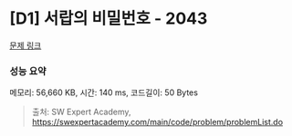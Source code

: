 # [D1] 서랍의 비밀번호 - 2043 

[문제 링크](https://swexpertacademy.com/main/code/problem/problemDetail.do?contestProbId=AV5QJ_8KAx8DFAUq) 

### 성능 요약

메모리: 56,660 KB, 시간: 140 ms, 코드길이: 50 Bytes



> 출처: SW Expert Academy, https://swexpertacademy.com/main/code/problem/problemList.do